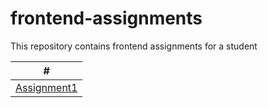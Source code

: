# frontend-assignments
This repository contains frontend assignments for a student

| # | 
| - | 
| [Assignment1](./Assignment1) | 